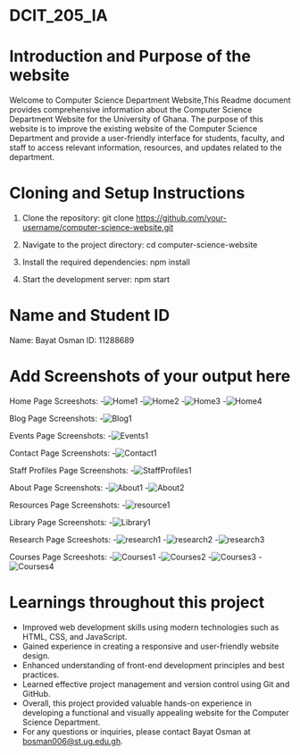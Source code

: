 # DCIT_205_IA

# Introduction and Purpose of the website
Welcome to Computer Science Department Website,This Readme document provides comprehensive information about the Computer Science Department Website for the University of Ghana. The purpose of this website is to improve the existing website of the Computer Science Department and provide a user-friendly interface for students, faculty, and staff to access relevant information, resources, and updates related to the department.

# Cloning and Setup Instructions
1. Clone the repository:
git clone https://github.com/your-username/computer-science-website.git

2. Navigate to the project directory:
cd computer-science-website

3. Install the required dependencies:
npm install

4. Start the development server:
npm start


# Name and Student ID
Name: Bayat Osman
ID: 11288689

# Add Screenshots of your output here
Home Page Screeshots:
-![Home1](https://github.com/cryptomathematician/11288689_DCIT205/blob/main/screenshots/Home/Home1.png)
-![Home2](https://github.com/cryptomathematician/11288689_DCIT205/blob/main/screenshots/Home/Home2.png)
-![Home3](https://github.com/cryptomathematician/11288689_DCIT205/blob/main/screenshots/Home/Home3.png)
-![Home4](https://github.com/cryptomathematician/11288689_DCIT205/blob/main/screenshots/Home/Home4.png)

Blog Page Screenshots:
-![Blog1](https://github.com/cryptomathematician/11288689_DCIT205/blob/main/screenshots/Blog/Blog1.png)

Events Page Screenshots:
-![Events1](https://github.com/cryptomathematician/11288689_DCIT205/blob/main/screenshots/Events/Events1.png)

Contact Page Screenshots:
-![Contact1](https://github.com/cryptomathematician/11288689_DCIT205/blob/main/screenshots/Contact/Contact1.png) 

Staff Profiles Page Screenshots:
-![StaffProfiles1](https://github.com/cryptomathematician/11288689_DCIT205/blob/main/screenshots/staffProfiles/StaffProfiles1.png) 

About Page Screenshots:
-![About1](https://github.com/cryptomathematician/11288689_DCIT205/blob/main/screenshots/About/About1.png) 
-![About2](https://github.com/cryptomathematician/11288689_DCIT205/blob/main/screenshots/About/About2.png) 


Resources Page Screenshots:
-![resource1](https://github.com/cryptomathematician/11288689_DCIT205/blob/main/screenshots/resources/resource1.png) 

Library Page Screenshots:
-![Library1](https://github.com/cryptomathematician/11288689_DCIT205/blob/main/screenshots/Library/Library1.png) 

Research Page Screeshots:
-![research1](https://github.com/cryptomathematician/11288689_DCIT205/blob/main/screenshots/Research/research1.png)
-![research2](https://github.com/cryptomathematician/11288689_DCIT205/blob/main/screenshots/Research/research2.png)
-![research3](https://github.com/cryptomathematician/11288689_DCIT205/blob/main/screenshots/Research/research3.png)

Courses Page Screeshots:
-![Courses1](https://github.com/cryptomathematician/11288689_DCIT205/blob/main/screenshots/Courses/Courses1.png)
-![Courses2](https://github.com/cryptomathematician/11288689_DCIT205/blob/main/screenshots/Courses/Courses2.png)
-![Courses3](https://github.com/cryptomathematician/11288689_DCIT205/blob/main/screenshots/Courses/Courses3.png)
-![Courses4](https://github.com/cryptomathematician/11288689_DCIT205/blob/main/screenshots/Courses/Courses4.png)

# Learnings throughout this project
- Improved web development skills using modern technologies such as HTML, CSS, and JavaScript.
- Gained experience in creating a responsive and user-friendly website design.
- Enhanced understanding of front-end development principles and best practices.
- Learned effective project management and version control using Git and GitHub.
- Overall, this project provided valuable hands-on experience in developing a functional and visually appealing website for the Computer Science Department.
- For any questions or inquiries, please contact Bayat Osman at bosman006@st.ug.edu.gh.